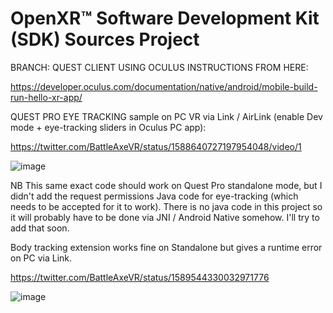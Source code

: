 # OpenXR™ Software Development Kit (SDK) Sources Project

<!--
Copyright (c) 2017-2022, The Khronos Group Inc.

SPDX-License-Identifier: CC-BY-4.0
-->

BRANCH: QUEST CLIENT USING OCULUS INSTRUCTIONS FROM HERE:

https://developer.oculus.com/documentation/native/android/mobile-build-run-hello-xr-app/

QUEST PRO EYE TRACKING sample on PC VR via Link / AirLink (enable Dev mode + eye-tracking sliders in Oculus PC app):

https://twitter.com/BattleAxeVR/status/1588640727197954048/video/1

![image](https://user-images.githubusercontent.com/11604039/200199048-adeef6c8-d349-436f-80ff-d237c35244c4.png)


NB This same exact code should work on Quest Pro standalone mode, but I didn't add the request permissions Java code for eye-tracking (which needs to be accepted for it to work). There is no java code in this project so it will probably have to be done via JNI / Android Native somehow. I'll try to add that soon.

Body tracking extension works fine on Standalone but gives a runtime error on PC via Link.

https://twitter.com/BattleAxeVR/status/1589544330032971776

![image](https://user-images.githubusercontent.com/11604039/200270625-e627a78b-5d4e-409f-80da-79bebe81bb63.png)

